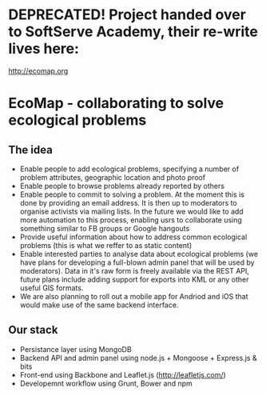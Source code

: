 # DEPRECATED! Project handed over to SoftServe Academy, their re-write lives here: 
http://ecomap.org

# EcoMap - collaborating to solve ecological problems

## The idea

- Enable people to add ecological problems, specifying a number of problem attributes, geographic location and photo proof
- Enable people to browse problems already reported by others
- Enable people to commit to solving a problem. At the moment this is done by providing an email address. It is then up to moderators to organise activists via mailing lists. In the future we would like to add more automation to this process, enabling usrs to collaborate using something similar to FB groups or Google hangouts
- Provide useful information about how to address common ecological problems (this is what we reffer to as static content)
- Enable interested parties to analyse data about ecological problems (we have plans for developing a full-blown admin panel that will be used by moderators). Data in it's raw form is freely available via the REST API, future plans include adding support for exports into KML or any other useful GIS formats.
- We are also planning to roll out a mobile app for Andriod and iOS that would make use of the same backend interface.  

## Our stack

- Persistance layer using MongoDB
- Backend API and admin panel using node.js + Mongoose + Express.js & bits
- Front-end using Backbone and Leaflet.js (http://leafletjs.com/) 
- Developemnt workflow using Grunt, Bower and npm
